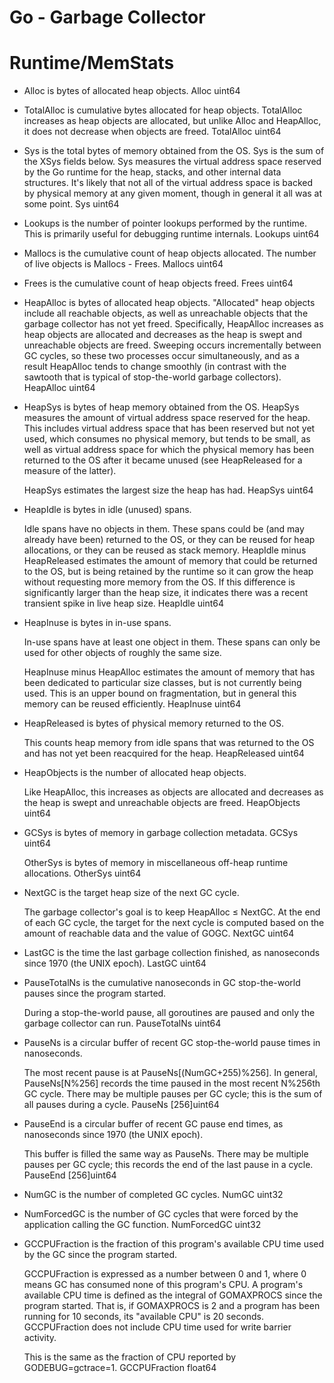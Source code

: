 # Go - Garbage Collector


# Runtime/MemStats

-   Alloc is bytes of allocated heap objects.
	Alloc uint64

-   TotalAlloc is cumulative bytes allocated for heap objects.
	TotalAlloc increases as heap objects are allocated, but unlike Alloc and HeapAlloc, it does not decrease when
	objects are freed.
    TotalAlloc uint64

-   Sys is the total bytes of memory obtained from the OS.
    Sys is the sum of the XSys fields below. Sys measures the virtual address space reserved by the Go runtime for the
    heap, stacks, and other internal data structures. It's likely that not all of the virtual address space is backed
    by physical memory at any given moment, though in general it all was at some point.
    Sys uint64

-   Lookups is the number of pointer lookups performed by the runtime.
    This is primarily useful for debugging runtime internals.
	Lookups uint64

-   Mallocs is the cumulative count of heap objects allocated. The number of live objects is Mallocs - Frees.
	Mallocs uint64

-   Frees is the cumulative count of heap objects freed.
	Frees uint64

-   HeapAlloc is bytes of allocated heap objects.
    "Allocated" heap objects include all reachable objects, as well as unreachable objects that the garbage collector has
    not yet freed. Specifically, HeapAlloc increases as heap objects are allocated and decreases as the heap is swept  and unreachable objects are freed. Sweeping occurs incrementally between GC cycles, so these two processes occur simultaneously, and as a result HeapAlloc tends to change smoothly (in contrast with the sawtooth that is typical of stop-the-world garbage collectors).
	HeapAlloc uint64

-   HeapSys is bytes of heap memory obtained from the OS.
	HeapSys measures the amount of virtual address space reserved for the heap. This includes virtual address space
	that has been reserved but not yet used, which consumes no physical memory, but tends to be small, as well as virtual
    address space for which the physical memory has been returned to the OS after it became unused (see HeapReleased
	for a measure of the latter).
	
	HeapSys estimates the largest size the heap has had.
	HeapSys uint64

-   HeapIdle is bytes in idle (unused) spans.
	
    Idle spans have no objects in them. These spans could be (and may already have been) returned to the OS, or they can be reused for heap allocations, or they can be reused as stack memory. HeapIdle minus HeapReleased estimates the amount of memory that could be returned to the OS, but is being retained by the runtime so it can grow the heap without requesting more memory from the OS. If this difference is significantly larger than the heap size, it indicates there was a recent transient spike in live heap size.
        HeapIdle uint64

-   HeapInuse is bytes in in-use spans.
	
	 In-use spans have at least one object in them. These spans
	 can only be used for other objects of roughly the same
	 size.
	
	 HeapInuse minus HeapAlloc estimates the amount of memory
	 that has been dedicated to particular size classes, but is
	 not currently being used. This is an upper bound on
	 fragmentation, but in general this memory can be reused
	 efficiently.
	HeapInuse uint64

-   HeapReleased is bytes of physical memory returned to the OS.
	
	 This counts heap memory from idle spans that was returned
	 to the OS and has not yet been reacquired for the heap.
	HeapReleased uint64

-   HeapObjects is the number of allocated heap objects.
	
	 Like HeapAlloc, this increases as objects are allocated and
	 decreases as the heap is swept and unreachable objects are
	 freed.
	HeapObjects uint64

	
-   GCSys is bytes of memory in garbage collection metadata.
	GCSys uint64

	 OtherSys is bytes of memory in miscellaneous off-heap
	 runtime allocations.
	OtherSys uint64

-   NextGC is the target heap size of the next GC cycle.
	
	 The garbage collector's goal is to keep HeapAlloc ≤ NextGC.
	 At the end of each GC cycle, the target for the next cycle
	 is computed based on the amount of reachable data and the
	 value of GOGC.
	NextGC uint64

- LastGC is the time the last garbage collection finished, as
	 nanoseconds since 1970 (the UNIX epoch).
	LastGC uint64

- PauseTotalNs is the cumulative nanoseconds in GC
	 stop-the-world pauses since the program started.
	
	 During a stop-the-world pause, all goroutines are paused
	 and only the garbage collector can run.
	PauseTotalNs uint64

- PauseNs is a circular buffer of recent GC stop-the-world
	 pause times in nanoseconds.
	
	 The most recent pause is at PauseNs[(NumGC+255)%256]. In
	 general, PauseNs[N%256] records the time paused in the most
	 recent N%256th GC cycle. There may be multiple pauses per
	 GC cycle; this is the sum of all pauses during a cycle.
	PauseNs [256]uint64

-   PauseEnd is a circular buffer of recent GC pause end times,
	 as nanoseconds since 1970 (the UNIX epoch).
	
	 This buffer is filled the same way as PauseNs. There may be
	 multiple pauses per GC cycle; this records the end of the
	 last pause in a cycle.
	PauseEnd [256]uint64

-   NumGC is the number of completed GC cycles.
	NumGC uint32

- NumForcedGC is the number of GC cycles that were forced by
	 the application calling the GC function.
	NumForcedGC uint32

-   GCCPUFraction is the fraction of this program's available
	 CPU time used by the GC since the program started.
	
	 GCCPUFraction is expressed as a number between 0 and 1,
	 where 0 means GC has consumed none of this program's CPU. A
	 program's available CPU time is defined as the integral of
	 GOMAXPROCS since the program started. That is, if
	 GOMAXPROCS is 2 and a program has been running for 10
	 seconds, its "available CPU" is 20 seconds. GCCPUFraction
	 does not include CPU time used for write barrier activity.
	
	 This is the same as the fraction of CPU reported by
	 GODEBUG=gctrace=1.
	GCCPUFraction float64